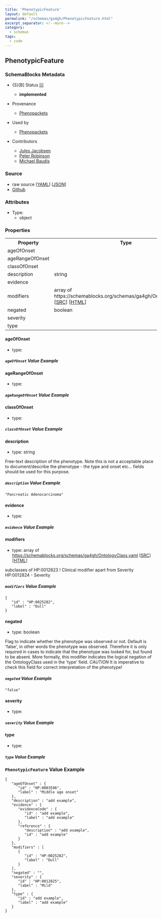 ```yaml
---
title: 'PhenotypicFeature'
layout: default
permalink: "/schemas/ga4gh/PhenotypicFeature.html"
excerpt_separator: <!--more-->
category:
  - schemas
tags:
  - code
---
```



## PhenotypicFeature

### SchemaBlocks Metadata

* {S}[B] Status  [[i]](https://schemablocks.org/about/sb-status-levels.html)
    - __implemented__


* Provenance  

    - [Phenopackets](https://github.com/phenopackets/phenopacket-schema/blob/master/docs/phenopacket.rst)  

* Used by  

    - [Phenopackets](https://github.com/phenopackets/phenopacket-schema/blob/master/docs/phenopacket.rst)  

* Contributors  

    - [Jules Jacobsen](https://orcid.org/0000-0002-3265-15918)  
    - [Peter Robinson](https://orcid.org/0000-0002-0736-91998)  
    - [Michael Baudis](https://orcid.org/0000-0002-9903-4248)  
<!--more-->

### Source

* raw source [[YAML](./PhenotypicFeature.yaml)] [[JSON](./PhenotypicFeature.json)] 
* [Github](https://github.com/ga4gh-schemablocks/playground/blob/master/sb-meta/PhenotypicFeature.yaml)

### Attributes

* Type: 
    - object

### Properties

<table>
  <tr>
    <th>Property</th>
    <th>Type</th>
  </tr>
  <tr>
    <td>ageOfOnset</td>
    <td></td>
  </tr>
  <tr>
    <td>ageRangeOfOnset</td>
    <td></td>
  </tr>
  <tr>
    <td>classOfOnset</td>
    <td></td>
  </tr>
  <tr>
    <td>description</td>
    <td>string</td>
  </tr>
  <tr>
    <td>evidence</td>
    <td></td>
  </tr>
  <tr>
    <td>modifiers</td>
    <td>array of https://schemablocks.org/schemas/ga4gh/OntologyClass.yaml [<a href="https://schemablocks.org/schemas/ga4gh/OntologyClass.yaml" target="_BLANK">SRC</a>] [<a href="https://schemablocks.org/schemas/ga4gh/OntologyClass.html" target="_BLANK">HTML</a>]</td>
  </tr>
  <tr>
    <td>negated</td>
    <td>boolean</td>
  </tr>
  <tr>
    <td>severity</td>
    <td></td>
  </tr>
  <tr>
    <td>type</td>
    <td></td>
  </tr>

</table>

    
#### ageOfOnset

* type: 



##### `ageOfOnset` Value Example  

    
#### ageRangeOfOnset

* type: 



##### `ageRangeOfOnset` Value Example  

    
#### classOfOnset

* type: 



##### `classOfOnset` Value Example  

    
#### description

* type: string

Free-text description of the phenotype. Note this is not a acceptable place to document/describe the
phenotype - the type and onset etc... fields should be used for this purpose.


##### `description` Value Example  

```
"Pancreatic Adenocarcinoma"
```
    
#### evidence

* type: 



##### `evidence` Value Example  

    
#### modifiers

* type: array of https://schemablocks.org/schemas/ga4gh/OntologyClass.yaml [<a href="https://schemablocks.org/schemas/ga4gh/OntologyClass.yaml" target="_BLANK">SRC</a>] [<a href="https://schemablocks.org/schemas/ga4gh/OntologyClass.html" target="_BLANK">HTML</a>]

subclasses of HP:0012823 ! Clinical modifier apart from Severity HP:0012824 - Severity


##### `modifiers` Value Example  

```
{
   "id" : "HP:0025282",
   "label" : "Dull"
}
```
    
#### negated

* type: boolean

Flag to indicate whether the phenotype was observed or not. Default is 'false',
in other words the phenotype was observed. Therefore it is only required in cases to indicate that
the phenotype was looked for, but found to be absent. More formally, this modifier indicates
the logical negation of the OntologyClass used in the 'type' field.
*CAUTION* It is imperative to check this field for correct interpretation of the phenotype!


##### `negated` Value Example  

```
"false"
```
    
#### severity

* type: 



##### `severity` Value Example  

    
#### type

* type: 



##### `type` Value Example  



### `PhenotypicFeature` Value Example  

```
{
   "ageOfOnset" : {
      "id" : "HP:0003596",
      "label" : "Middle age onset"
   },
   "description" : "add example",
   "evidence" : {
      "evidenceCode" : {
         "id" : "add example",
         "label" : "add example"
      },
      "reference" : {
         "description" : "add example",
         "id" : "add example"
      }
   },
   "modifiers" : [
      {
         "id" : "HP:0025282",
         "label" : "Dull"
      }
   ],
   "negated" : "",
   "severity" : {
      "id" : "HP:0012825",
      "label" : "Mild"
   },
   "type" : {
      "id" : "add example",
      "label" : "add example"
   }
}
```

